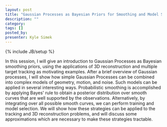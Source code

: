 ```yaml
---
layout: post
title: "Gaussian Processes as Bayesian Priors for Smoothing and Model Selection"
description: ""
category: 
tags: []
posted_by: 
presenter: Kyle Simek
---
```

{% include JB/setup %}

In this session, I will give an introduction to Gaussian Processes as Bayesian smoothing priors, using the applications of 3D reconstruction and multiple target tracking as motivating examples.  After a brief overview of Gaussian processes, I will show how simple Gaussian Processes can be combined into complex models of geometry, motion, and noise.  Such models can be applied in several interesting ways.  Probabilistic smoothing is accomplished by applying Bayes' rule to obtain a posterior distribution over smooth curves that are well supported by the observations.   Alternatively, by integrating over all possible smooth curves, we can perform training and model selection.  We will show how these strategies can be applied to the tracking and 3D reconstruction problems, and will discuss some approximations which are necessary to make these strategies tractable.  
